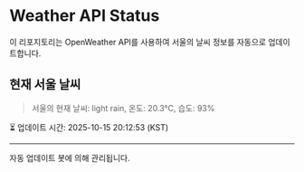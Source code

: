 
# Weather API Status

이 리포지토리는 OpenWeather API를 사용하여 서울의 날씨 정보를 자동으로 업데이트합니다.

## 현재 서울 날씨
> 서울의 현재 날씨: light rain, 온도: 20.3°C, 습도: 93%

⏳ 업데이트 시간: 2025-10-15 20:12:53 (KST)

---
자동 업데이트 봇에 의해 관리됩니다.
